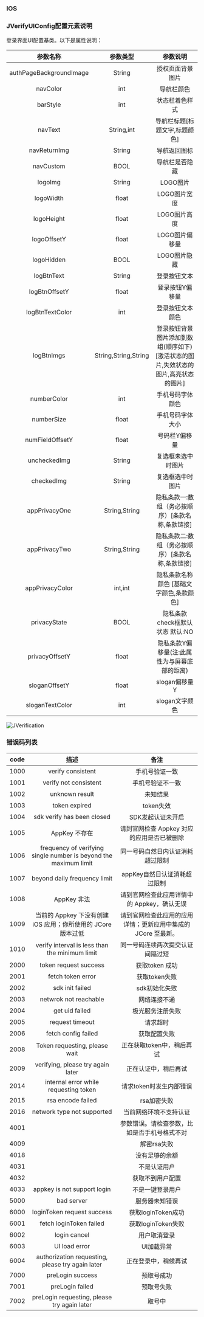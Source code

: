 ### IOS

### JVerifyUIConfig配置元素说明

登录界面UI配置基类。以下是属性说明：

|参数名称|参数类型|参数说明|
|:-----:|:----:|:-----:|
|authPageBackgroundImage|String|授权页面背景图片|
|navColor|int|导航栏颜色|
|barStyle|int|状态栏着色样式|
|navText|String,int|导航栏标题[标题文字,标题颜色]|
|navReturnImg|String|导航返回图标|
|navCustom|BOOL|导航栏是否隐藏|
|logoImg|String|LOGO图片|
|logoWidth|float|LOGO图片宽度|
|logoHeight|float|LOGO图片高度|
|logoOffsetY|float|LOGO图片偏移量|
|logoHidden|BOOL|LOGO图片隐藏|
|logBtnText|String|登录按钮文本|
|logBtnOffsetY|float|登录按钮Y偏移量|
|logBtnTextColor|int|登录按钮文本颜色|
|logBtnImgs|String,String,String|登录按钮背景图片添加到数组(顺序如下) [激活状态的图片,失效状态的图片,高亮状态的图片]|
|numberColor|int|手机号码字体颜色|
|numberSize|float|手机号码字体大小|
|numFieldOffsetY|float|号码栏Y偏移量|
|uncheckedImg|String|复选框未选中时图片|
|checkedImg|String|复选框选中时图片|
|appPrivacyOne|String,String|隐私条款一:数组（务必按顺序）[条款名称,条款链接]|
|appPrivacyTwo|String,String|隐私条款二:数组（务必按顺序）[条款名称,条款链接]|
|appPrivacyColor|int,int|隐私条款名称颜色 [基础文字颜色,条款颜色]|
|privacyState|BOOL|隐私条款check框默认状态 默认:NO|
|privacyOffsetY |float|隐私条款Y偏移量(注:此属性为与屏幕底部的距离)|
|sloganOffsetY|float|slogan偏移量Y|
|sloganTextColor|int|slogan文字颜色|

![JVerification](https://docs.jiguang.cn/jverification/image/cutomeUI_description.png)


### 错误码列表

|code|描述|备注|
|:-----:|:----:|:-----:|
|1000 | verify consistent|手机号验证一致|
|1001 | verify not consistent|手机号验证不一致|
|1002 | unknown result|未知结果|
|1003 | token expired|token失效|
|1004 | sdk verify has been closed|SDK发起认证未开启|
|1005|AppKey 不存在|请到官网检查 Appkey 对应的应用是否已被删除|
|1006|frequency of verifying single number is beyond the maximum limit|同一号码自然日内认证消耗超过限制|
|1007|beyond daily frequency limit|appKey自然日认证消耗超过限制|
|1008|AppKey 非法|请到官网检查此应用详情中的 Appkey，确认无误|
|1009|当前的 Appkey 下没有创建 iOS 应用；你所使用的 JCore 版本过低|请到官网检查此应用的应用详情；更新应用中集成的 JCore 至最新。|
|1010|verify interval is less than the minimum limit|同一号码连续两次提交认证间隔过短|
|2000 | token request success |获取token 成功|
|2001 | fetch token error |获取token失败|
|2002 | sdk init failed |sdk初始化失败|
|2003 | netwrok not reachable |网络连接不通 |
|2004 | get uid failed |极光服务注册失败 |
|2005 | request timeout|请求超时|
|2006 | fetch config failed |获取配置失败|
|2008 | Token requesting, please wait|正在获取token中，稍后再试|
|2009 | verifying, please try again later|正在认证中，稍后再试 |
|2014 | internal error while requesting token|请求token时发生内部错误 |
|2015 | rsa encode failed|rsa加密失败 |
|2016|network type not supported|当前网络环境不支持认证|
|4001 ||参数错误。请检查参数，比如是否手机号格式不对|
|4009 ||解密rsa失败|
|4018 ||没有足够的余额|
|4031 ||不是认证用户|
|4032 ||获取不到用户配置|
|4033|appkey is not support login|不是一键登录用户|
|5000|bad server|服务器未知错误|
|6000|loginToken request success|获取loginToken成功|
|6001|fetch loginToken failed|获取loginToken失败|
|6002|login cancel|用户取消登录|
|6003|UI load error|UI加载异常|
|6004|authorization requesting, please try again later|正在登录中，稍候再试|
|7000|preLogin success|预取号成功|
|7001|preLogin failed|预取号失败|
|7002|preLogin requesting, please try again later|取号中|